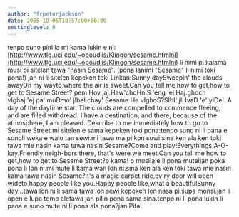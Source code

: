 ```yaml
---
author: "frpeterjackson"
date: 2005-10-05T10:57:00+00:00
nestinglevel: 0
---
```

tenpo suno pini la mi kama lukin e ni:[http://www.tlg.uci.edu/~opoudjis/Klingon/sesame.htmlni](http://www.tlg.uci.edu/~opoudjis/Klingon/sesame.htmlni) li nimi pi kalama musi pi sitelen tawa "nasin Sesame". (pona lanimi "Sesame" li nimi toki pona!) jan ni li sitelen kepeken toki Linkan:Sunny daySweepin' the clouds awayOn my wayto where the air is sweet.Can you tell me how to get,how to get to Sesame Street? pem Hov jaj.Haw'choHnIS 'eng 'ej Haj.ghoch vIghaj;'ej pa' muDmo' jIbel.chay' Sesame He vIghoS?SIbI' jIHvaD 'e' yIDel. A day of the daytime star. The clouds are compelled to commence fleeing, and are filled withdread. I have a destination; and there, because of the atmosphere, I am pleased. Describe to me immediately how to go to Sesame Street.mi sitelen e sama kepeken toki pona:tenpo suno ni li pana e sunoli weka e walo tan sewi.mi tawa ma pi kon suwi.sina ken ala ken toki tawa mie nasin kama tawa nasin Sesame?Come and play!Everythings A-O-kay.Friendly neigh-bors there, that's were we meet.Can you tell me how to get,how to get to Sesame Street?o kama! o musi!ale li pona mute!jan poka pona li lon ni.mi mute li kama wan lon ni.sina ken ala ken toki tawa mie nasin kama tawa nasin Sesame?It's a magic carpet ride,ev'ry door will open wideto happy people like you.Happy people like,what a beautifulSunny day...tawa lon ni li sama tawa lon sewi kepeken len nasa pi supa monsi.jan li open e lupa tomo aletawa jan pilin pona sama sina.tenpo ni li pona lukin li pana e suno mute.ni li pona ala pona?jan Pita